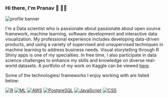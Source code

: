 ### Hi there, I'm Pranav 👋 👨‍💻 

<img src="www/profile_banner.PNG" alt="profile banner">



I'm a Data scientist who is passionate about passionate about open source framework, machine learning, software development and interactive data visualization. My professional experience includes developing data-driven products, and using a variety of supervised and unsupervised techniques in machine learning to address business needs. Visual storytelling through R Shiny apps is one of my specialties. In free time, I also participate in data science challenges to enhance my skills and knowledge on diverse real-world datasets. A portfolio of my work on Kaggle can be viewed <a href="https://www.kaggle.com/pranav84/">here</a>.  

Some of the technologies/ frameworks I enjoy working with are listed below:

[![R](https://img.shields.io/badge/-programming-black?style=flat-square&logo=r&link=https://github.com/pranavpandya84/)](https://github.com/pranavpandya84/)
[![ML](https://img.shields.io/badge/-Machine%20Learning-black?style=flat-square&logo=Rstudio&link=https://pranavpandya84.github.io/masters_thesis_on_global_terrorism/)](https://pranavpandya84.github.io/masters_thesis_on_global_terrorism/)
[![AWS](https://img.shields.io/badge/-AWS-black?style=flat-square&logo=Amazon%20AWS&link=https://github.com/pranavpandya84/)](https://github.com/pranavpandya84/)
[![PostgreSQL](https://img.shields.io/badge/-PostgreSQL-black?style=flat-square&logo=postgresql&link=https://github.com/pranavpandya84/)](https://github.com/pranavpandya84/)
[![JavaScript](https://img.shields.io/badge/-JavaScript-black?style=flat-square&logo=javascript&link=https://github.com/pranavpandya84/)](https://github.com/pranavpandya84/)
[![CSS](https://img.shields.io/badge/-CSS-black?style=flat-square&logo=css3&link=https://github.com/pranavpandya84/)](https://github.com/pranavpandya84/)

